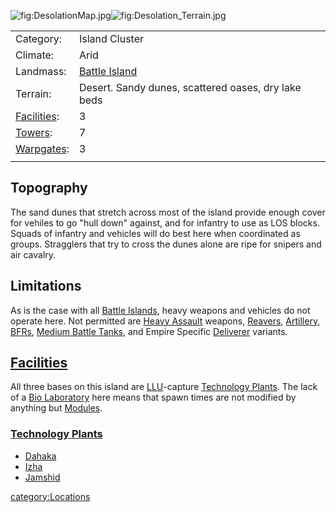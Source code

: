 ![](DesolationMap.jpg "fig:DesolationMap.jpg")![](Desolation_Terrain.jpg "fig:Desolation_Terrain.jpg")

|                                      |                                                     |
|--------------------------------------|-----------------------------------------------------|
| Category:                            | Island Cluster                                      |
| Climate:                             | Arid                                                |
| Landmass:                            | [Battle Island](Battle_Island "wikilink")           |
| Terrain:                             | Desert. Sandy dunes, scattered oases, dry lake beds |
| [Facilities](Facilities "wikilink"): | 3                                                   |
| [Towers](Towers "wikilink"):         | 7                                                   |
| [Warpgates](Warpgate "wikilink"):    | 3                                                   |
|                                      |                                                     |

## Topography

The sand dunes that stretch across most of the island provide enough
cover for vehiles to go "hull down" against, and for infantry to use as
LOS blocks. Squads of infantry and vehicles will do best here when
coordinated as groups. Stragglers that try to cross the dunes alone are
ripe for snipers and air cavalry.

## Limitations

As is the case with all [Battle Islands](Battle_Islands "wikilink"),
heavy weapons and vehicles do not operate here. Not permitted are [Heavy
Assault](Heavy_Assault "wikilink") weapons,
[Reavers](Reaver "wikilink"), [Artillery](Artillery "wikilink"),
[BFRs](BFR "wikilink"), [Medium Battle
Tanks](Medium_Battle_Tank "wikilink"), and Empire Specific
[Deliverer](Deliverer "wikilink") variants.

## [Facilities](Facilities "wikilink")

All three bases on this island are [LLU](LLU "wikilink")-capture
[Technology Plants](Technology_Plant "wikilink"). The lack of a [Bio
Laboratory](Bio_Laboratory "wikilink") here means that spawn times are
not modified by anything but [Modules](Modules "wikilink").

### [Technology Plants](Technology_Plant "wikilink")

-   [Dahaka](Dahaka "wikilink")
-   [Izha](Izha "wikilink")
-   [Jamshid](Jamshid "wikilink")

[category:Locations](category:Locations "wikilink")